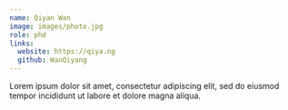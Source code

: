 ```yaml
---
name: Qiyan Wan
image: images/photo.jpg
role: phd
links:
  website: https://qiya.ng
  github: WanQiyang
---
```


Lorem ipsum dolor sit amet, consectetur adipiscing elit, sed do eiusmod tempor incididunt ut labore et dolore magna aliqua.
